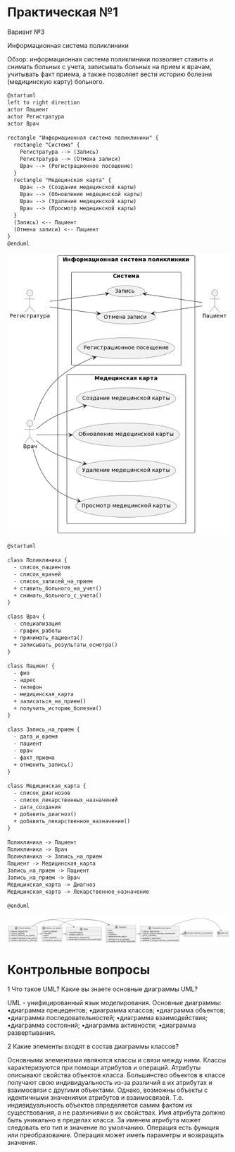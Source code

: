 # Практическая №1

Вариант №3

Информационная система поликлиники

Обзор: информационная система поликлиники позволяет ставить и снимать больных с учета, записывать больных на прием к врачам, учитывать факт приема, а также позволяет вести историю болезни (медицинскую карту) больного.

```
@startuml
left to right direction
actor Пациент
actor Регистратура
actor Врач

rectangle "Информационная система поликлиники" {
  rectangle "Система" {
    Регистратура --> (Запись)
    Регистратура --> (Отмена записи)
    Врач --> (Регистрационное посещение)
  }
  rectangle "Медецинская карта" {
    Врач --> (Создание медецинской карты)
    Врач --> (Обновление медецинской карты)
    Врач --> (Удаление медецинской карты)
    Врач --> (Просмотр медецинской карты)
  }
  (Запись) <-- Пациент
  (Отмена записи) <-- Пациент
}
@enduml
```
![screen](https://github.com/SKulLHelL/programming-technologies-and-methods/blob/main/%D0%9F%D1%80%D0%B0%D0%BA%D1%82%D0%B8%D0%BA%D0%B0%20%E2%84%961/screenshots/screen1.png)

```
@startuml

class Поликлиника {
  - список_пациентов
  - список_врачей
  - список_записей_на_прием
  + ставить_больного_на_учет()
  + снимать_больного_с_учета()
}

class Врач {
  - специализация
  - график_работы
  + принимать_пациента()
  + записывать_результаты_осмотра()
}

class Пациент {
  - фио
  - адрес
  - телефон
  - медицинская_карта
  + записаться_на_прием()
  + получить_историю_болезни()
}

class Запись_на_прием {
  - дата_и_время
  - пациент
  - врач
  - факт_приема
  + отменить_запись()
}

class Медицинская_карта {
  - список_диагнозов
  - список_лекарственных_назначений
  - дата_создания
  + добавить_диагноз()
  + добавить_лекарственное_назначение()
}

Поликлиника -> Пациент
Поликлиника -> Врач
Поликлиника -> Запись_на_прием
Пациент -> Медицинская_карта
Запись_на_прием -> Пациент
Запись_на_прием -> Врач
Медицинская_карта -> Диагноз
Медицинская_карта -> Лекарственное_назначение

@enduml
```
![screen](https://github.com/SKulLHelL/programming-technologies-and-methods/blob/main/%D0%9F%D1%80%D0%B0%D0%BA%D1%82%D0%B8%D0%BA%D0%B0%20%E2%84%961/screenshots/screen2.png)

# Контрольные вопросы

1 Что такое UML? Какие вы знаете основные диаграммы UML?

UML - унифицированный язык моделирования.
Основные диаграммы: •диаграмма прецедентов; •диаграмма классов; •диаграмма объектов; •диаграмма последовательностей; •диаграмма взаимодействия; •диаграмма состояний; •диаграмма активности; •диаграмма развертывания.

2 Какие элементы входят в состав диаграммы классов? 

Основными элементами являются классы и связи между ними. Классы характеризуются при помощи атрибутов и операций. Атрибуты описывают свойства объектов класса. Большинство объектов в классе получают свою индивидуальность из-за различий в их атрибутах и взаимосвязи с другими объектами. Однако, возможны объекты с идентичными значениями атрибутов и взаимосвязей. Т.е. индивидуальность объектов определяется самим фактом их существования, а не различиями в их свойствах. Имя атрибута должно быть уникально в пределах класса. За именем атрибута может следовать его тип и значение по умолчанию. Операция есть функция или преобразование. Операция может иметь параметры и возвращать значения.
